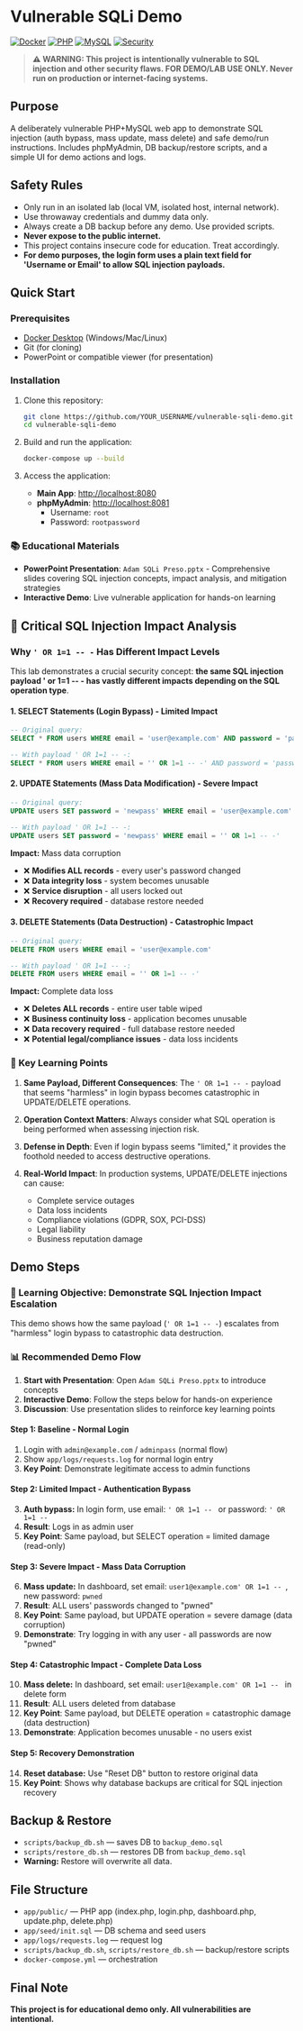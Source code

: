 # Vulnerable SQLi Demo

[![Docker](https://img.shields.io/badge/Docker-Required-blue.svg)](https://www.docker.com/products/docker-desktop/)
[![PHP](https://img.shields.io/badge/PHP-8.2-purple.svg)](https://php.net/)
[![MySQL](https://img.shields.io/badge/MySQL-8.0-orange.svg)](https://mysql.com/)
[![Security](https://img.shields.io/badge/Security-Demo%20Only-red.svg)](https://github.com)

> **⚠️ WARNING: This project is intentionally vulnerable to SQL injection and other security flaws. FOR DEMO/LAB USE ONLY. Never run on production or internet-facing systems.**

## Purpose
A deliberately vulnerable PHP+MySQL web app to demonstrate SQL injection (auth bypass, mass update, mass delete) and safe demo/run instructions. Includes phpMyAdmin, DB backup/restore scripts, and a simple UI for demo actions and logs.

## Safety Rules
- Only run in an isolated lab (local VM, isolated host, internal network).
- Use throwaway credentials and dummy data only.
- Always create a DB backup before any demo. Use provided scripts.
- **Never expose to the public internet.**
- This project contains insecure code for education. Treat accordingly.
- **For demo purposes, the login form uses a plain text field for 'Username or Email' to allow SQL injection payloads.**

## Quick Start

### Prerequisites
- [Docker Desktop](https://www.docker.com/products/docker-desktop/) (Windows/Mac/Linux)
- Git (for cloning)
- PowerPoint or compatible viewer (for presentation)

### Installation
1. Clone this repository:
   ```bash
   git clone https://github.com/YOUR_USERNAME/vulnerable-sqli-demo.git
   cd vulnerable-sqli-demo
   ```

2. Build and run the application:
   ```bash
   docker-compose up --build
   ```

3. Access the application:
   - **Main App**: [http://localhost:8080](http://localhost:8080)
   - **phpMyAdmin**: [http://localhost:8081](http://localhost:8081) 
     - Username: `root`
     - Password: `rootpassword`

### 📚 **Educational Materials**
- **PowerPoint Presentation**: `Adam SQLi Preso.pptx` - Comprehensive slides covering SQL injection concepts, impact analysis, and mitigation strategies
- **Interactive Demo**: Live vulnerable application for hands-on learning

## 🚨 **Critical SQL Injection Impact Analysis**

### **Why `' OR 1=1 -- -` Has Different Impact Levels**

This lab demonstrates a crucial security concept: **the same SQL injection payload ' or 1=1 -- - has vastly different impacts depending on the SQL operation type**.

#### **1. SELECT Statements (Login Bypass) - Limited Impact**
```sql
-- Original query:
SELECT * FROM users WHERE email = 'user@example.com' AND password = 'password'

-- With payload ' OR 1=1 -- -:
SELECT * FROM users WHERE email = '' OR 1=1 -- -' AND password = 'password'
```

#### **2. UPDATE Statements (Mass Data Modification) - Severe Impact**
```sql
-- Original query:
UPDATE users SET password = 'newpass' WHERE email = 'user@example.com'

-- With payload ' OR 1=1 -- -:
UPDATE users SET password = 'newpass' WHERE email = '' OR 1=1 -- -'
```

**Impact:** Mass data corruption
- ❌ **Modifies ALL records** - every user's password changed
- ❌ **Data integrity loss** - system becomes unusable
- ❌ **Service disruption** - all users locked out
- ❌ **Recovery required** - database restore needed

#### **3. DELETE Statements (Data Destruction) - Catastrophic Impact**
```sql
-- Original query:
DELETE FROM users WHERE email = 'user@example.com'

-- With payload ' OR 1=1 -- -:
DELETE FROM users WHERE email = '' OR 1=1 -- -'
```

**Impact:** Complete data loss
- ❌ **Deletes ALL records** - entire user table wiped
- ❌ **Business continuity loss** - application becomes unusable
- ❌ **Data recovery required** - full database restore needed
- ❌ **Potential legal/compliance issues** - data loss incidents

### **🎯 Key Learning Points**

1. **Same Payload, Different Consequences**: The `' OR 1=1 -- -` payload that seems "harmless" in login bypass becomes catastrophic in UPDATE/DELETE operations.

2. **Operation Context Matters**: Always consider what SQL operation is being performed when assessing injection risk.

3. **Defense in Depth**: Even if login bypass seems "limited," it provides the foothold needed to access destructive operations.

4. **Real-World Impact**: In production systems, UPDATE/DELETE injections can cause:
   - Complete service outages
   - Data loss incidents
   - Compliance violations (GDPR, SOX, PCI-DSS)
   - Legal liability
   - Business reputation damage

## Demo Steps

### **🎯 Learning Objective: Demonstrate SQL Injection Impact Escalation**

This demo shows how the same payload (`' OR 1=1 -- -`) escalates from "harmless" login bypass to catastrophic data destruction.

### **📊 Recommended Demo Flow**
1. **Start with Presentation**: Open `Adam SQLi Preso.pptx` to introduce concepts
2. **Interactive Demo**: Follow the steps below for hands-on experience
3. **Discussion**: Use presentation slides to reinforce key learning points

#### **Step 1: Baseline - Normal Login**
1. Login with `admin@example.com` / `adminpass` (normal flow)
2. Show `app/logs/requests.log` for normal login entry
3. **Key Point**: Demonstrate legitimate access to admin functions

#### **Step 2: Limited Impact - Authentication Bypass**
3. **Auth bypass:** In login form, use email: `' OR 1=1 -- ` or password: `' OR 1=1 -- ` 
4. **Result**: Logs in as admin user
5. **Key Point**: Same payload, but SELECT operation = limited damage (read-only)

#### **Step 3: Severe Impact - Mass Data Corruption**
6. **Mass update:** In dashboard, set email: `user1@example.com' OR 1=1 -- `, new password: `pwned`
7. **Result**: ALL users' passwords changed to "pwned"
8. **Key Point**: Same payload, but UPDATE operation = severe damage (data corruption)
9. **Demonstrate**: Try logging in with any user - all passwords are now "pwned"

#### **Step 4: Catastrophic Impact - Complete Data Loss**
10. **Mass delete:** In dashboard, set email: `user1@example.com' OR 1=1 -- ` in delete form
11. **Result**: ALL users deleted from database
12. **Key Point**: Same payload, but DELETE operation = catastrophic damage (data destruction)
13. **Demonstrate**: Application becomes unusable - no users exist

#### **Step 5: Recovery Demonstration**
14. **Reset database:** Use "Reset DB" button to restore original data
15. **Key Point**: Shows why database backups are critical for SQL injection recovery

## Backup & Restore
- `scripts/backup_db.sh` — saves DB to `backup_demo.sql`
- `scripts/restore_db.sh` — restores DB from `backup_demo.sql`
- **Warning:** Restore will overwrite all data.


## File Structure
- `app/public/` — PHP app (index.php, login.php, dashboard.php, update.php, delete.php)
- `app/seed/init.sql` — DB schema and seed users
- `app/logs/requests.log` — request log
- `scripts/backup_db.sh`, `scripts/restore_db.sh` — backup/restore scripts
- `docker-compose.yml` — orchestration

## Final Note
**This project is for educational demo only. All vulnerabilities are intentional.**


